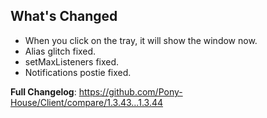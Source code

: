 ## What's Changed

- When you click on the tray, it will show the window now.
- Alias glitch fixed.
- setMaxListeners fixed.
- Notifications postie fixed.

**Full Changelog**: https://github.com/Pony-House/Client/compare/1.3.43...1.3.44
